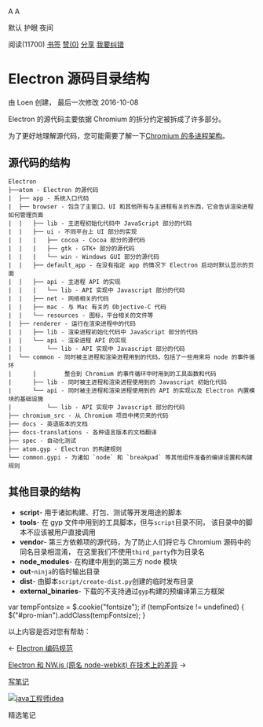 [](javascript:; "折叠/展开")[](javascript:; "视觉主题设置")

A A

默认 护眼 夜间

阅读(11700) [书签](javascript:;) [赞(0)](javascript:;) [分享](javascript:; "分享") [我要纠错](/edit/electronmanual/electronmanual-source-code-directory-structure)

Electron 源码目录结构
===============

由 Loen 创建， 最后一次修改 2016-10-08

Electron 的源代码主要依据 Chromium 的拆分约定被拆成了许多部分。

为了更好地理解源代码，您可能需要了解一下[Chromium 的多进程架构](http://dev.chromium.org/developers/design-documents/multi-process-architecture)。

源代码的结构
------

    Electron
    ├──atom - Electron 的源代码
    |  ├── app - 系统入口代码
    |  ├── browser - 包含了主窗口、UI 和其他所有与主进程有关的东西，它会告诉渲染进程如何管理页面
    |  |   ├── lib - 主进程初始化代码中 JavaScript 部分的代码
    |  |   ├── ui - 不同平台上 UI 部分的实现
    |  |   |   ├── cocoa - Cocoa 部分的源代码
    |  |   |   ├── gtk - GTK+ 部分的源代码
    |  |   |   └── win - Windows GUI 部分的源代码
    |  |   ├── default_app - 在没有指定 app 的情况下 Electron 启动时默认显示的页面
    |  |   ├── api - 主进程 API 的实现
    |  |   |   └── lib - API 实现中 Javascript 部分的代码
    |  |   ├── net - 网络相关的代码
    |  |   ├── mac - 与 Mac 有关的 Objective-C 代码
    |  |   └── resources - 图标，平台相关的文件等
    |  ├── renderer - 运行在渲染进程中的代码
    |  |   ├── lib - 渲染进程初始化代码中 JavaScript 部分的代码
    |  |   └── api - 渲染进程 API 的实现
    |  |       └── lib - API 实现中 Javascript 部分的代码
    |  └── common - 同时被主进程和渲染进程用到的代码，包括了一些用来将 node 的事件循环
    |      |        整合到 Chromium 的事件循环中时用到的工具函数和代码
    |      ├── lib - 同时被主进程和渲染进程使用到的 Javascript 初始化代码
    |      └── api - 同时被主进程和渲染进程使用到的 API 的实现以及 Electron 内置模块的基础设施
    |          └── lib - API 实现中 Javascript 部分的代码
    ├── chromium_src - 从 Chromium 项目中拷贝来的代码
    ├── docs - 英语版本的文档
    ├── docs-translations - 各种语言版本的文档翻译
    ├── spec - 自动化测试
    ├── atom.gyp - Electron 的构建规则
    └── common.gypi - 为诸如 `node` 和 `breakpad` 等其他组件准备的编译设置和构建规则
    

其他目录的结构
-------

*   **script**\- 用于诸如构建、打包、测试等开发用途的脚本
*   **tools**\- 在 gyp 文件中用到的工具脚本，但与`script`目录不同， 该目录中的脚本不应该被用户直接调用
*   **vendor**\- 第三方依赖项的源代码，为了防止人们将它与 Chromium 源码中的同名目录相混淆， 在这里我们不使用`third_party`作为目录名
*   **node\_modules**\- 在构建中用到的第三方 node 模块
*   **out**\-`ninja`的临时输出目录
*   **dist**\- 由脚本`script/create-dist.py`创建的临时发布目录
*   **external\_binaries**\- 下载的不支持通过`gyp`构建的预编译第三方框架

var tempFontsize = $.cookie("fontsize"); if (tempFontsize != undefined) { $("#pro-mian").addClass(tempFontsize); }

以上内容是否对您有帮助：

← [Electron 编码规范](/electronmanual/ymau1qys.html "上一篇：Electron 编码规范")

[Electron 和 NW.js (原名 node-webkit) 在技术上的差异](/electronmanual/5dyg1qyv.html "下一篇：Electron 和 NW.js (原名 node-webkit) 在技术上的差异") →

[写笔记](javascript:;)

[![java工程师idea](/attachments/image/20190115/1547553980272487.png)](https://www.w3cschool.cn/minicourse/play/javabasics_idea_my)

精选笔记